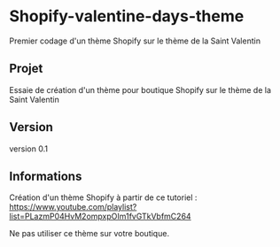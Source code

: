 # Shopify-valentine-days-theme
Premier codage d'un thème Shopify sur le thème de la Saint Valentin

## Projet
Essaie de création d'un thème pour boutique Shopify sur le thème de la Saint Valentin

## Version
version 0.1

## Informations
Création d'un thème Shopify à partir de ce tutoriel : https://www.youtube.com/playlist?list=PLazmP04HvM2ompxpOIm1fvGTkVbfmC264 

Ne pas utiliser ce thème sur votre boutique. 
